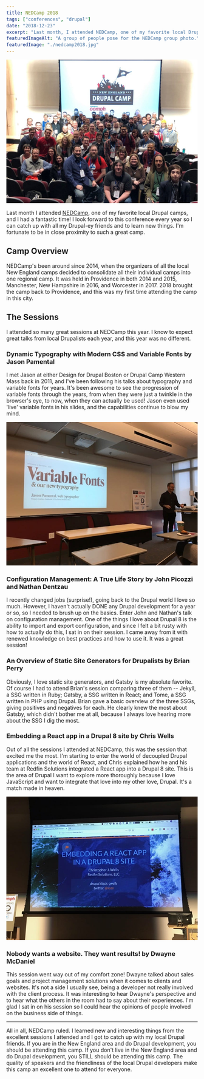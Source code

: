 ```yaml
---
title: NEDCamp 2018
tags: ["conferences", "drupal"]
date: "2018-12-23"
excerpt: "Last month, I attended NEDCamp, one of my favorite local Drupal camps, and I had a fantastic time! I look forward to this conference every year."
featuredImageAlt: "A group of people pose for the NEDCamp group photo."
featuredImage: "./nedcamp2018.jpg"
---
```

![A group of people pose for the NEDCamp group photo.](../../images/nedcamp2018.jpg "NEDCamp 2018 group photo! Can you spot my blue-haired self?")

Last month I attended [NEDCamp](https://nedcamp.org), one of my favorite local Drupal camps, and I had a fantastic time! I look forward to this conference every year so I can catch up with all my Drupal-ey friends and to learn new things. I'm fortunate to be in close proximity to such a great camp.

## Camp Overview

NEDCamp's been around since 2014, when the organizers of all the local New England camps decided to consolidate all their individual camps into one regional camp. It was held in Providence in both 2014 and 2015, Manchester, New Hampshire in 2016, and Worcester in 2017. 2018 brought the camp back to Providence, and this was my first time attending the camp in this city.

## The Sessions

I attended so many great sessions at NEDCamp this year. I know to expect great talks from local Drupalists each year, and this year was no different.

### Dynamic Typography with Modern CSS and Variable Fonts by Jason Pamental

I met Jason at either Design for Drupal Boston or Drupal Camp Western Mass back in 2011, and I've been following his talks about typography and variable fonts for years. It's been awesome to see the progression of variable fonts through the years, from when they were just a twinkle in the browser's eye, to now, when they can actually be used! Jason even used 'live' variable fonts in his slides, and the capabilities continue to blow my mind. 

![Jason Pamental gives his talk on variable fonts at NEDCamp 2018.](../../images/variable-fonts.jpg "Jason rocking his variable fonts talk!")

### Configuration Management: A True Life Story by John Picozzi and Nathan Dentzau

I recently changed jobs (surprise!), going back to the Drupal world I love so much. However, I haven't actually DONE any Drupal development for a year or so, so I needed to brush up on the basics. Enter John and Nathan's talk on configuration management. One of the things I love about Drupal 8 is the ability to import and export configuration, and since I felt a bit rusty with how to actually do this, I sat in on their session. I came away from it with renewed knowledge on best practices and how to use it. It was a great session!

### An Overview of Static Site Generators for Drupalists by Brian Perry

Obviously, I love static site generators, and Gatsby is my absolute favorite. Of course I had to attend Brian's session comparing three of them -- Jekyll, a SSG written in Ruby; Gatsby, a SSG written in React; and Tome, a SSG written in PHP using Drupal. Brian gave a basic overview of the three SSGs, giving positives and negatives for each. He clearly knew the most about Gatsby, which didn't bother me at all, because I always love hearing more about the SSG I dig the most.

### Embedding a React app in a Drupal 8 site by Chris Wells

Out of all the sessions I attended at NEDCamp, this was the session that excited me the most. I'm starting to enter the world of decoupled Drupal applications and the world of React, and Chris explained how he and his team at Redfin Solutions integrated a React app into a Drupal 8 site. This is the area of Drupal I want to explore more thoroughly because I love JavaScript and want to integrate that love into my other love, Drupal. It's a match made in heaven.

![Chris Wells' session slides at NEDCamp 2018.](../../images/react-drupal.jpg "This talk rocked the house.")

### Nobody wants a website. They want results! by Dwayne McDaniel

This session went way out of my comfort zone! Dwayne talked about sales goals and project management solutions when it comes to clients and websites. It's not a side I usually see, being a developer not really involved with the client process. It was interesting to hear Dwayne's perspective and to hear what the others in the room had to say about their experiences. I'm glad I sat in on his session so I could hear the opinions of people involved on the business side of things.

* * *

All in all, NEDCamp ruled. I learned new and interesting things from the excellent sessions I attended and I got to catch up with my local Drupal friends. If you are in the New England area and do Drupal development, you should be attending this camp. If you don't live in the New England area and do Drupal development, you STILL should be attending this camp. The quality of speakers and the friendliness of the local Drupal developers make this camp an excellent one to attend for everyone.
